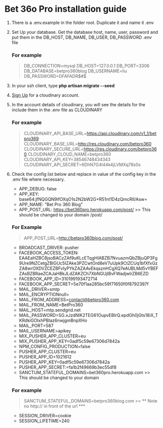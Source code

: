 # Bet 36o Pro installation guide

1. There is a .env.example in the folder root. Duplicate it and name it .env
2. Set Up your database. Get the database host, name, user, password and put them in the DB_HOST, DB_NAME, DB_USER, DB_PASSWORD .env file
    ### For example
    > DB_CONNECTION=mysql
    > DB_HOST=127.0.0.1
    > DB_PORT=3306
    > DB_DATABASE=betpro360blog
    > DB_USERNAME=liu
    > DB_PASSWORD=DFAFADR$#$

3. In your ssh client, type **php artisan migrate --seed**
4. [Sign Up](https://cloudinary.com/users/register/free) for a cloudinary account.
5. In the account details of cloudinary, you will see the details for the include them in the .env file as CLOUDINARY
    ### For example
    > CLOUDINARY_API_BASE_URL=https://api.cloudinary.com/v1_1/betpro369
    > CLOUDINARY_BASE_URL=http://res.cloudinary.com/betpro360
    > CLOUDINARY_SECURE_URL=https://res.cloudinary.com/betpro360
    > CLOUDINARY_CLOUD_NAME=betpro360
    > CLOUDINARY_API_KEY=38546748434343
    > CLOUDINARY_API_SECRET=6DhN7G4l44k4jLVMXq78s0s

6. Check the config list below and replace in value of the config key in the .env file where necessary.

    - APP_DEBUG:                false
    - APP_KEY:                  base64:jfNQGQN9ifOXqO1s2N2bW2G+R51nt1D4zQmcRIl/Asw=
    - APP_NAME:                 "Bet Pro 360 Blog"
    - APP_POST_URL:             https://bet360pro.herokuapp.com/post/ >> This should be changed to your domain /post/

    ### For Example
    > APP_POST_URL=http://betpro360blog.com/post/

    - BROADCAST_DRIVER:         pusher    
    - FACEBOOK_ACCESS_TOKEN:    EAAEaHZBC8jsoBACzZAf9uKLcETqgHIABZB7NvuazmQbZBjuQP3Fg9Ure9NZCetgZBlGUc5IZAke3PZCwtOrd8eV7uUpk9CtZCUq1bfXfxGzZA8wrOXDVZCEZBFvIyPYkZAZAAvEkqsznHCgXQ7eAUBLMd5vYBEFZAsBZBRaeZCAJaHBkJLdZAKZCh7XbNGUjlBvFWadjwlrZB6EZD
    - FACEBOOK_APP_ID=310199193472714
    - FACEBOOK_APP_SECRET=5e70f1aa285bc59f71650f0f8792397f    
    - MAIL_DRIVER=smtp
    - MAIL_ENCRYPTIONnull=
    - MAIL_FROM_ADDRESS=contact@betpro360.com
    - MAIL_FROM_NAME=BetPro360
    - MAIL_HOST=mtp.sendgrid.net
    - MAIL_PASSWORD=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
    - MAIL_PORT=587
    - MAIL_USERNAME=apikey
    - MIX_PUSHER_APP_CLUSTER=eu
    - MIX_PUSHER_APP_KEY=0adf5c59e67306d7842a
    - NPM_CONFIG_PRODUCTION=false
    - PUSHER_APP_CLUSTER=eu
    - PUSHER_APP_ID=1021612
    - PUSHER_APP_KEY=0adf5c59e67306d7842a
    - PUSHER_APP_SECRET:=fa1b2f49669b3ec55df8
    - SANCTUM_STATEFUL_DOMAINS=bet360pro.herokuapp.com >> This should be changed to your domain
    ### For example
    > SANCTUM_STATEFUL_DOMAINS=betpro360blog.com >> ** Note no http:// in front of the url ***
    - SESSION_DRIVER=cookie
    - SESSION_LIFETIME=240
